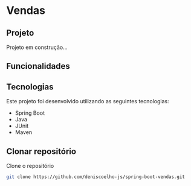 # Vendas

<!--
<h1 align="center">
    <img alt="amazon" src="./images/codigoLimpo.png" width="100%" />
</h1>
 -->

## Projeto

Projeto em construção...

## Funcionalidades
<!--
-  Adicionar itens ao carrinho
-  Validar se os itens estão no carrinho
-  Excluir um item
-  Validar se o item foi excluído
-->
## Tecnologias

Este projeto foi desenvolvido utilizando as seguintes tecnologias:

- Spring Boot
- Java
- JUnit
- Maven


## Clonar repositório

Clone o repositório

```bash
git clone https://github.com/deniscoelho-js/spring-boot-vendas.git

```
